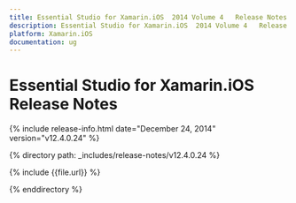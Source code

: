 ```yaml
---
title: Essential Studio for Xamarin.iOS  2014 Volume 4   Release Notes  
description: Essential Studio for Xamarin.iOS  2014 Volume 4   Release Notes  
platform: Xamarin.iOS
documentation: ug
---
```


# Essential Studio for Xamarin.iOS  Release Notes  

{% include release-info.html date="December 24, 2014"  version="v12.4.0.24" %} 


{% directory path: _includes/release-notes/v12.4.0.24 %}

{% include {{file.url}} %}

{% enddirectory %}